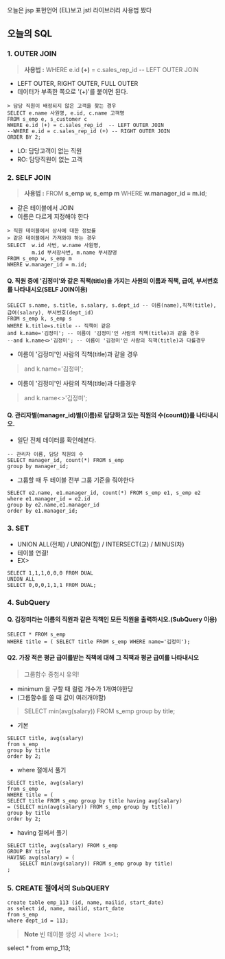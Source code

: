 오늘은 jsp 표현언어 (EL)보고
jstl 라이브러리 사용법 봤다

## 오늘의 SQL

### 1. OUTER JOIN

> **사용법 :** WHERE e.id **(+)** = c.sales_rep_id  -- LEFT OUTER JOIN

 - LEFT OUTER, RIGHT OUTER, FULL OUTER
 - 데이터가 부족한 쪽으로 '(+)'를 붙이면 된다.

```
> 담당 직원이 배정되지 않은 고객을 찾는 경우
SELECT e.name 사원명, e.id, c.name 고객명 
FROM s_emp e, s_customer c
WHERE e.id (+) = c.sales_rep_id  -- LEFT OUTER JOIN
--WHERE e.id = c.sales_rep_id (+) -- RIGHT OUTER JOIN
ORDER BY 2;
```
 - LO: 담당고객이 없는 직원
 - RO: 담당직원이 없는 고객

### 2. SELF JOIN

>**사용법 :** FROM **s_emp w, s_emp m**
WHERE **w.manager_id = m.id**;


- 같은 테이블에서 JOIN
- 이름은 다르게 지정해야 한다

```
> 직원 테이블에서 상사에 대한 정보를 
> 같은 테이블에서 가져와야 하는 경우
SELECT  w.id 사번, w.name 사원명, 
        m.id 부서장사번, m.name 부서장명
FROM s_emp w, s_emp m
WHERE w.manager_id = m.id;
```

#### Q. 직원 중에 '김정미'와 같은 직책(title)을 가지는 사원의 이름과 직책, 급여, 부서번호를 나타내시오(SELF JOIN이용)
```
SELECT s.name, s.title, s.salary, s.dept_id -- 이름(name),직책(title), 급여(salary), 부서번호(dept_id)
FROM s_emp k, s_emp s
WHERE k.title=s.title -- 직책이 같은
and k.name='김정미'; -- 이름이 '김정미'인 사람의 직책(title)과 같을 경우
--and k.name<>'김정미'; -- 이름이 '김정미'인 사람의 직책(title)과 다를경우
```
 
 - 이름이 '김정미'인 사람의 직책(title)과 같을 경우

> and k.name='김정미'; 

  - 이름이 '김정미'인 사람의 직책(title)과 다를경우

> and k.name<>'김정미';


#### Q. 관리자별(manager_id)별(이름)로 담당하고 있는 직원의 수(count())를 나타내시오.

- 일단 전체 데이터를 확인해본다.
```
-- 관리자 이름, 담당 직원의 수
SELECT manager_id, count(*) FROM s_emp
group by manager_id;
```

- 그룹할 때 두 테이블 전부 그룹 기준을 줘야한다
```
SELECT e2.name, e1.manager_id, count(*) FROM s_emp e1, s_emp e2
where e1.manager_id = e2.id
group by e2.name,e1.manager_id
order by e1.manager_id;
```



### 3. SET

- UNION ALL(전체) / UNION(합) / INTERSECT(교) / MINUS(차) 
- 테이블 연결!
- EX>
```
SELECT 1,1,1,0,0,0 FROM DUAL
UNION ALL
SELECT 0,0,0,1,1,1 FROM DUAL;
```

### 4. SubQuery

#### Q. 김정미라는 이름의 직원과 같은 직책인 모든 직원을 출력하시오.(SubQuery 이용)

```
SELECT * FROM s_emp
WHERE title = ( SELECT title FROM s_emp WHERE name='김정미');
```

#### Q2. 가장 적은 평균 급여를받는 직책에 대해 그 직책과 평균 급여를 나타내시오

> 그룹함수 중첩시 유의!

- minimum 을 구할 때 컬럼 개수가 1개여야한당
- (그룹함수를 쓸 때 값이 여러개야함)

> SELECT min(avg(salary)) FROM s_emp group by title;



- 기본
```
SELECT title, avg(salary)
from s_emp
group by title
order by 2;
```

- where 절에서 풀기
```
SELECT title, avg(salary)
from s_emp
WHERE title = (
SELECT title FROM s_emp group by title having avg(salary) 
= (SELECT min(avg(salary)) FROM s_emp group by title))
group by title
order by 2;
```
- having 절에서 풀기
```
SELECT title, avg(salary) FROM s_emp 
GROUP BY title
HAVING avg(salary) = (
	SELECT min(avg(salary)) FROM s_emp group by title)
;
```

### 5. CREATE 절에서의 SubQUERY
```
create table emp_113 (id, name, mailid, start_date)
as select id, name, mailid, start_date
from s_emp
where dept_id = 113;
```

> **Note** 빈 테이블 생성 시  ``where 1<>1;``

select * from emp_113;
<!--stackedit_data:
eyJoaXN0b3J5IjpbOTE3MTk0NDczLDE0ODIyMjM1MiwzMDQ0MD
U1OSwxOTQ1MTU1NDQyLC0xMzE2NTk5NzAwLDE3Nzg2MzAzNDYs
LTE3NTY2ODc3NjYsLTE3NjgwNzA5NjAsLTEwMDkyMTIzNzksLT
E3NzkzNzU1NF19
-->